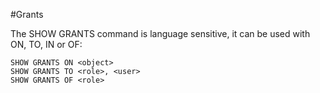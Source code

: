 #Grants

The SHOW GRANTS command is language sensitive, it can be used with ON, TO, IN or OF:

	SHOW GRANTS ON <object>
	SHOW GRANTS TO <role>, <user>
	SHOW GRANTS OF <role>